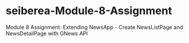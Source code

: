 # seiberea-Module-8-Assignment
Module 8 Assignment: Extending NewsApp - Create NewsListPage and NewsDetailPage with GNews API
